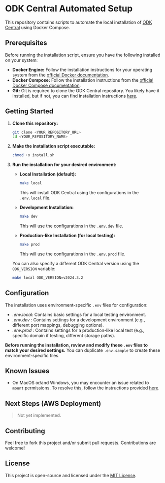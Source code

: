 # ODK Central Automated Setup

This repository contains scripts to automate the local installation of [ODK Central](https://github.com/getodk/central) using Docker Compose.

## Prerequisites

Before running the installation script, ensure you have the following installed on your system:

* **Docker Engine:** Follow the installation instructions for your operating system from the [official Docker documentation](https://docs.docker.com/engine/install/).
* **Docker Compose:** Follow the installation instructions from the [official Docker Compose documentation](https://docs.docker.com/compose/install/).
* **Git:** Git is required to clone the ODK Central repository. You likely have it installed, but if not, you can find installation instructions [here](https://git-scm.com/book/en/v2/Getting-Started-Installing-Git).

## Getting Started

1.  **Clone this repository:**

    ```bash
    git clone <YOUR_REPOSITORY_URL>
    cd <YOUR_REPOSITORY_NAME>
    ```

2.  **Make the installation script executable:**

    ```bash
    chmod +x install.sh
    ```

3.  **Run the installation for your desired environment:**

    * **Local Installation (default):**

        ```bash
        make local
        ```

        This will install ODK Central using the configurations in the `.env.local` file.

    * **Development Installation:**

        ```bash
        make dev
        ```

        This will use the configurations in the `.env.dev` file.

    * **Production-like Installation (for local testing):**

        ```bash
        make prod
        ```

        This will use the configurations in the `.env.prod` file.

    You can also specify a different ODK Central version using the `ODK_VERSION` variable:

    ```bash
    make local ODK_VERSION=v2024.3.2
    ```

## Configuration

The installation uses environment-specific `.env` files for configuration:

- *.env.local*: Contains basic settings for a local testing environment.
- *.env.dev*  : Contains settings for a development environment (e.g., different port mappings, debugging options).
- *.env.prod* : Contains settings for a production-like local test (e.g., specific domain if testing, different storage paths).

**Before running the installation, review and modify these `.env` files to match your desired settings.** You can duplicate `.env.sample` to create these environment-specific files.

## Known Issues

- On MacOS or/and Windows, you may encounter an issue related to `mount` permissions. To resolve this, follow the instructions provided [here](https://github.com/getodk/central#services).

## Next Steps (AWS Deployment)

> Not yet implemented.

## Contributing

Feel free to fork this project and/or submit pull requests. Contributions are welcome!

## License

This project is open-source and licensed under the [MIT License](./LICENSE).
